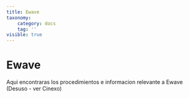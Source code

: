 ```yaml
---
title: Ewave
taxonomy:
    category: docs
    tag: ''
visible: true
---
```


# Ewave

Aqui encontraras los procedimientos  e informacion relevante a Ewave (Desuso - ver  Cinexo)